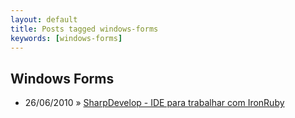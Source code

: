 ```yaml
---
layout: default
title: Posts tagged windows-forms
keywords: [windows-forms]
---
```

<h2 class="category">Windows Forms</h2>
<ul class="posts">
<li>
<p>
<span class="date">26/06/2010</span> &raquo;
<a href="/blog/sharpdevelop-ide-para-trabalhar-com-ironruby">SharpDevelop - IDE para trabalhar com IronRuby</a>
</p>
</li>
</ul>
